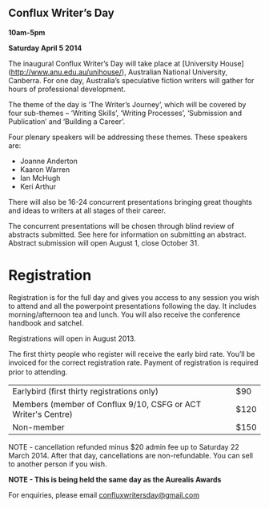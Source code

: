 ## Conflux Writer’s Day
**10am-5pm**

**Saturday April 5 2014**

The inaugural Conflux Writer’s Day will take place at [University House] (http://www.anu.edu.au/unihouse/), Australian National University, Canberra. For one day, Australia’s speculative fiction writers will gather for hours of professional development.

The theme of the day is ‘The Writer’s Journey’, which will be covered by four sub-themes – ‘Writing Skills’, ‘Writing Processes’, ‘Submission and Publication’ and ‘Building a Career’.

Four plenary speakers will be addressing these themes. These speakers are:

* Joanne Anderton
* Kaaron Warren
* Ian McHugh
* Keri Arthur

There will also be 16-24 concurrent presentations bringing great thoughts and ideas to writers at all stages of their career.

The concurrent presentations will be chosen through blind review of abstracts submitted. See here for information on submitting an abstract. Abstract submission will open August 1, close October 31.

<h1>Registration</h1>
Registration is for the full day and gives you access to any session you wish to attend and all the powerpoint presentations following the day. It includes morning/afternoon tea and lunch. You will also receive the conference handbook and satchel.

Registrations will open in August 2013.

The first thirty people who register will receive the early bird rate. You’ll be invoiced for the correct registration rate. Payment of registration is required prior to attending.<span style="color: #333333; font-family: 'Helvetica Neue', Helvetica, Arial, 'Nimbus Sans L', sans-serif; font-style: normal;"> </span>
<table>
<tbody>
<tr>
<td>Earlybird (first thirty registrations only)</td>
<td>$90</td>
</tr>
<tr>
<td>Members (member of Conflux 9/10, CSFG or ACT Writer's Centre)</td>
<td>$120</td>
</tr>
<tr>
<td>Non-member</td>
<td>$150</td>
</tr>
</tbody>
</table>
NOTE - cancellation refunded minus $20 admin fee up to Saturday 22 March 2014. After that day, cancellations are non-refundable. You can sell to another person if you wish.

**NOTE - This is being held the same day as the Aurealis Awards**

For enquiries, please email confluxwritersday@gmail.com
